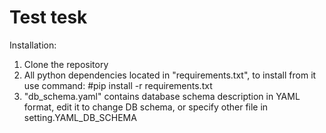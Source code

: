 Test tesk
======

Installation:
1.  Clone the repository
2.  All python dependencies located in "requirements.txt", to install from it use command: #pip install -r requirements.txt
3.  "db_schema.yaml" contains database schema description in YAML format, edit it to change DB schema, or specify other file in setting.YAML_DB_SCHEMA